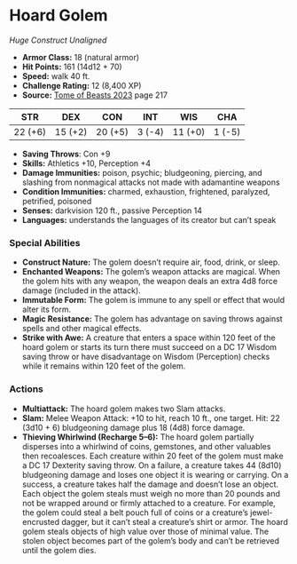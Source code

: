 # Hoard Golem

*Huge* *Construct* *Unaligned*

- **Armor Class:** 18 (natural armor)
- **Hit Points:** 161 (14d12 + 70)
- **Speed:** walk 40 ft.
- **Challenge Rating:** 12 (8,400 XP)
- **Source:** [Tome of Beasts 2023](https://koboldpress.com/kpstore/product/tome-of-beasts-1-2023-edition/) page 217

| STR | DEX | CON | INT | WIS | CHA |
| --- | --- | --- | --- | --- | --- |
| 22 (+6) | 15 (+2) | 20 (+5) | 3 (-4) | 11 (+0) | 1 (-5) |

- **Saving Throws**: Con +9
- **Skills:** Athletics +10, Perception +4
- **Damage Immunities:** poison, psychic; bludgeoning, piercing, and slashing from nonmagical attacks not made with adamantine weapons
- **Condition Immunities:** charmed, exhaustion, frightened, paralyzed, petrified, poisoned
- **Senses:** darkvision 120 ft., passive Perception 14
- **Languages:** understands the languages of its creator but can’t speak
### Special Abilities
- **Construct Nature:** The golem doesn’t require air, food, drink, or sleep.
- **Enchanted Weapons:** The golem’s weapon attacks are magical. When the golem hits with any weapon, the weapon deals an extra 4d8 force damage (included in the attack).
- **Immutable Form:** The golem is immune to any spell or effect that would alter its form.
- **Magic Resistance:** The golem has advantage on saving throws against spells and other magical effects.
- **Strike with Awe:** A creature that enters a space within 120 feet of the hoard golem or starts its turn there must succeed on a DC 17 Wisdom saving throw or have disadvantage on Wisdom (Perception) checks while it remains within 120 feet of the golem.
### Actions
- **Multiattack:** The hoard golem makes two Slam attacks.
- **Slam:** Melee Weapon Attack: +10 to hit, reach 10 ft., one target. Hit: 22 (3d10 + 6) bludgeoning damage plus 18 (4d8) force damage.
- **Thieving Whirlwind (Recharge 5–6):** The hoard golem partially disperses into a whirlwind of coins, gemstones, and other valuables then recoalesces. Each creature within 20 feet of the golem must make a DC 17 Dexterity saving throw. On a failure, a creature takes 44 (8d10) bludgeoning damage and loses one object it is wearing or carrying. On a success, a creature takes half the damage and doesn’t lose an object. Each object the golem steals must weigh no more than 20 pounds and not be wrapped around or firmly attached to a creature. For example, the golem could steal a belt pouch full of coins or a creature’s jewel-encrusted dagger, but it can’t steal a creature’s shirt or armor. The hoard golem steals objects of high value over those of minimal value. The stolen object becomes part of the golem’s body and can’t be retrieved until the golem dies.
